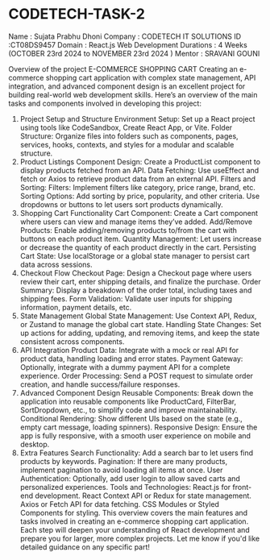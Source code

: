 # CODETECH-TASK-2

Name : Sujata Prabhu Dhoni 
Company : CODETECH IT SOLUTIONS
ID :CT08DS9457
Domain : React.js Web Development
Durations : 4 Weeks (OCTOBER 23rd 2024 to NOVEMBER 23rd 2024 )
Mentor : SRAVANI GOUNI

Overview of the project
E-COMMERCE SHOPPING CART
Creating an e-commerce shopping cart application with complex state management, API integration, and advanced component design is an excellent project for building real-world web development skills. Here’s an overview of the main tasks and components involved in developing this project:

1. Project Setup and Structure
Environment Setup: Set up a React project using tools like CodeSandbox, Create React App, or Vite.
Folder Structure: Organize files into folders such as components, pages, services, hooks, contexts, and styles for a modular and scalable structure.
2. Product Listings
Component Design: Create a ProductList component to display products fetched from an API.
Data Fetching: Use useEffect and fetch or Axios to retrieve product data from an external API.
Filters and Sorting:
Filters: Implement filters like category, price range, brand, etc.
Sorting Options: Add sorting by price, popularity, and other criteria. Use dropdowns or buttons to let users sort products dynamically.
3. Shopping Cart Functionality
Cart Component: Create a Cart component where users can view and manage items they’ve added.
Add/Remove Products: Enable adding/removing products to/from the cart with buttons on each product item.
Quantity Management: Let users increase or decrease the quantity of each product directly in the cart.
Persisting Cart State: Use localStorage or a global state manager to persist cart data across sessions.
4. Checkout Flow
Checkout Page: Design a Checkout page where users review their cart, enter shipping details, and finalize the purchase.
Order Summary: Display a breakdown of the order total, including taxes and shipping fees.
Form Validation: Validate user inputs for shipping information, payment details, etc.
5. State Management
Global State Management: Use Context API, Redux, or Zustand to manage the global cart state.
Handling State Changes: Set up actions for adding, updating, and removing items, and keep the state consistent across components.
6. API Integration
Product Data: Integrate with a mock or real API for product data, handling loading and error states.
Payment Gateway: Optionally, integrate with a dummy payment API for a complete experience.
Order Processing: Send a POST request to simulate order creation, and handle success/failure responses.
7. Advanced Component Design
Reusable Components: Break down the application into reusable components like ProductCard, FilterBar, SortDropdown, etc., to simplify code and improve maintainability.
Conditional Rendering: Show different UIs based on the state (e.g., empty cart message, loading spinners).
Responsive Design: Ensure the app is fully responsive, with a smooth user experience on mobile and desktop.
8. Extra Features
Search Functionality: Add a search bar to let users find products by keywords.
Pagination: If there are many products, implement pagination to avoid loading all items at once.
User Authentication: Optionally, add user login to allow saved carts and personalized experiences.
Tools and Technologies:
React.js for front-end development.
React Context API or Redux for state management.
Axios or Fetch API for data fetching.
CSS Modules or Styled Components for styling.
This overview covers the main features and tasks involved in creating an e-commerce shopping cart application. Each step will deepen your understanding of React development and prepare you for larger, more complex projects. Let me know if you'd like detailed guidance on any specific part!
